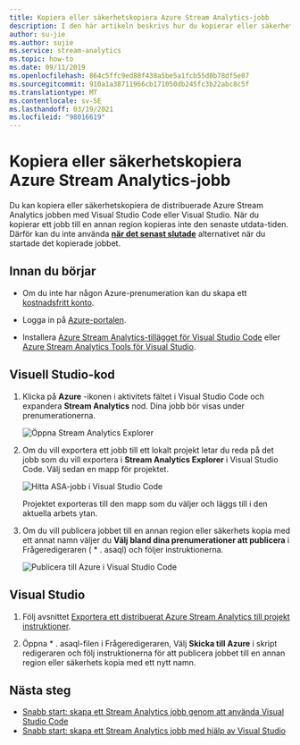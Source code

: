 ```yaml
---
title: Kopiera eller säkerhetskopiera Azure Stream Analytics-jobb
description: I den här artikeln beskrivs hur du kopierar eller säkerhetskopierar ett Azure Stream Analytics-jobb.
author: su-jie
ms.author: sujie
ms.service: stream-analytics
ms.topic: how-to
ms.date: 09/11/2019
ms.openlocfilehash: 864c5ffc9ed88f438a5be5a1fcb55d0b78df5e07
ms.sourcegitcommit: 910a1a38711966cb171050db245fc3b22abc8c5f
ms.translationtype: MT
ms.contentlocale: sv-SE
ms.lasthandoff: 03/19/2021
ms.locfileid: "98016619"
---
```

# <a name="copy-or-back-up-azure-stream-analytics-jobs"></a>Kopiera eller säkerhetskopiera Azure Stream Analytics-jobb

Du kan kopiera eller säkerhetskopiera de distribuerade Azure Stream Analytics jobben med Visual Studio Code eller Visual Studio. När du kopierar ett jobb till en annan region kopieras inte den senaste utdata-tiden. Därför kan du inte använda [**när det senast slutade**](./start-job.md#start-options) alternativet när du startade det kopierade jobbet.

## <a name="before-you-begin"></a>Innan du börjar
* Om du inte har någon Azure-prenumeration kan du skapa ett [kostnadsfritt konto](https://azure.microsoft.com/free/).

* Logga in på [Azure-portalen](https://portal.azure.com/).

* Installera [Azure Stream Analytics-tillägget för Visual Studio Code](quick-create-visual-studio-code.md#install-the-azure-stream-analytics-tools-extension) eller [Azure Stream Analytics Tools för Visual Studio](quick-create-visual-studio-code.md#install-the-azure-stream-analytics-tools-extension).  

## <a name="visual-studio-code"></a>Visuell Studio-kod

1. Klicka på **Azure** -ikonen i aktivitets fältet i Visual Studio Code och expandera **Stream Analytics** nod. Dina jobb bör visas under prenumerationerna.

   ![Öppna Stream Analytics Explorer](./media/vscode-explore-jobs/open-explorer.png)

2. Om du vill exportera ett jobb till ett lokalt projekt letar du reda på det jobb som du vill exportera i **Stream Analytics Explorer** i Visual Studio Code. Välj sedan en mapp för projektet.

    ![Hitta ASA-jobb i Visual Studio Code](./media/vscode-explore-jobs/export-job.png)

    Projektet exporteras till den mapp som du väljer och läggs till i den aktuella arbets ytan.

3. Om du vill publicera jobbet till en annan region eller säkerhets kopia med ett annat namn väljer du **Välj bland dina prenumerationer att publicera** i Frågeredigeraren ( \* . asaql) och följer instruktionerna.

    ![Publicera till Azure i Visual Studio Code](./media/quick-create-visual-studio-code/submit-job.png)

## <a name="visual-studio"></a>Visual Studio

1. Följ avsnittet [Exportera ett distribuerat Azure Stream Analytics till projekt instruktioner](./stream-analytics-vs-tools.md#export-jobs-to-a-project).

2. Öppna \* . asaql-filen i Frågeredigeraren, Välj **Skicka till Azure** i skript redigeraren och följ instruktionerna för att publicera jobbet till en annan region eller säkerhets kopia med ett nytt namn.

## <a name="next-steps"></a>Nästa steg

* [Snabb start: skapa ett Stream Analytics jobb genom att använda Visual Studio Code](quick-create-visual-studio-code.md)
* [Snabb start: skapa ett Stream Analytics jobb med hjälp av Visual Studio](stream-analytics-quick-create-vs.md)